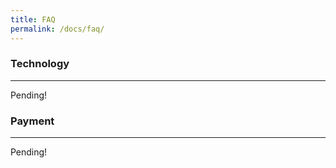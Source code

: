 ```yaml
---
title: FAQ
permalink: /docs/faq/
---
```



### Technology
------

Pending!

### Payment
------

Pending!
